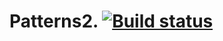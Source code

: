 # Patterns2. [![Build status](https://ci.appveyor.com/api/projects/status/iemsaubl6i5ouy8e/branch/main?svg=true)](https://ci.appveyor.com/project/Maksim7777777/Patterns2./branch/main)

